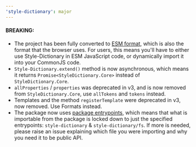 ```yaml
---
'style-dictionary': major
---
```


#### BREAKING:

- The project has been fully converted to [ESM format](https://nodejs.org/api/esm.html), which is also the format that the browser uses.
  For users, this means you'll have to either use Style-Dictionary in ESM JavaScript code, or dynamically import it into your CommonJS code.
- `Style-Dictionary.extend()` method is now asynchronous, which means it returns `Promise<StyleDictionary.Core>` instead of `StyleDictionary.Core`.
- `allProperties` / `properties` was deprecated in v3, and is now removed from `StyleDictionary.Core`, use `allTokens` and `tokens` instead.
- Templates and the method `registerTemplate` were deprecated in v3, now removed. Use Formats instead.
- The package now uses [package entrypoints](https://nodejs.org/api/packages.html), which means that what is importable from the package is locked down to just the specified entrypoints: `style-dictionary` & `style-dictionary/fs`. If more is needed, please raise an issue explaining which file you were importing and why you need it to be public API.